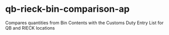 # qb-rieck-bin-comparison-ap
Compares quantities from Bin Contents with the Customs Duty Entry List for QB and RIECK locations
